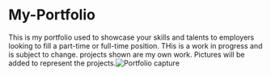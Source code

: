 # My-Portfolio

This is my portfolio used to showcase your skills and talents to employers looking to fill a part-time or full-time position. THis is a work in progress and is subject to change. projects shown are my own work. Pictures will be added to represent the projects.![Portfolio capture](https://user-images.githubusercontent.com/87239985/152017524-351b70b2-7d1f-45b2-a618-bf0974d1f5b6.PNG)

